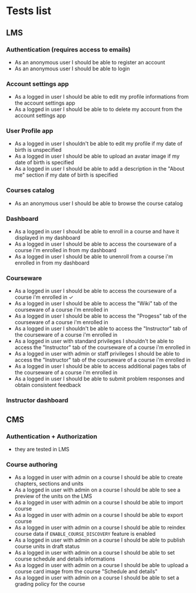 # Tests list

## LMS

### Authentication (requires access to emails)
* As an anonymous user I should be able to register an account 
* As an anonymous user I should be able to login 

### Account settings app
* As a logged in user I should be able to edit my profile informations from the account settings app 
* As a logged in user I should be able to to delete my account from the account settings app

### User Profile app
* As a logged in user I shouldn't be able to edit my profile if my date of birth is unspecified 
* As a logged in user I should be able to upload an avatar image if my date of birth is specified 
* As a logged in user I should be able to add a description in the "About me" section if my date of birth is specified 

### Courses catalog
* As an anonymous user I should be able to browse the course catalog

### Dashboard
* As a logged in user I should be able to enroll in a course and have it displayed in my dashboard
* As a logged in user I should be able to access the courseware of a course i'm enrolled in from my dashboard 
* As a logged in user I should be able to unenroll from a course i'm enrolled in from my dashboard 

### Courseware
* As a logged in user I should be able to access the courseware of a course i'm enrolled in ✓
* As a logged in user I should be able to access the "Wiki" tab of the courseware of a course i'm enrolled in 
* As a logged in user I should be able to access the "Progess" tab of the courseware of a course i'm enrolled in 
* As a logged in user I shouldn't be able to access the "Instructor" tab of the courseware of a course i'm enrolled in 
* As a logged in user with standard privileges I shouldn't be able to access the "Instructor" tab of the courseware of a course i'm enrolled in
* As a logged in user with admin or staff privileges I should be able to access the "Instructor" tab of the courseware of a course i'm enrolled in
* As a logged in user I should be able to access additional pages tabs of the courseware of a course i'm enrolled in
* As a logged in user I should be able to submit problem responses and obtain consistent feedback

### Instructor dashboard


## CMS
### Authentication + Authorization
* they are tested in LMS

### Course authoring
* As a logged in user with admin on a course I should be able to create chapters, sections and units 
* As a logged in user with admin on a course I should be able to see a preview of the units on the LMS 
* As a logged in user with admin on a course I should be able to import course
* As a logged in user with admin on a course I should be able to export course
* As a logged in user with admin on a course I should be able to reindex course data if `ENABLE_COURSE_DISCOVERY` feature is enabled 
* As a logged in user with admin on a course I should be able to publish course units in draft status 
* As a logged in user with admin on a course I should be able to set course schedule and details informations 
* As a logged in user with admin on a course I should be able to upload a course card image from the course "Schedule and details" 
* As a logged in user with admin on a course I should be able to set a grading policy for the course
